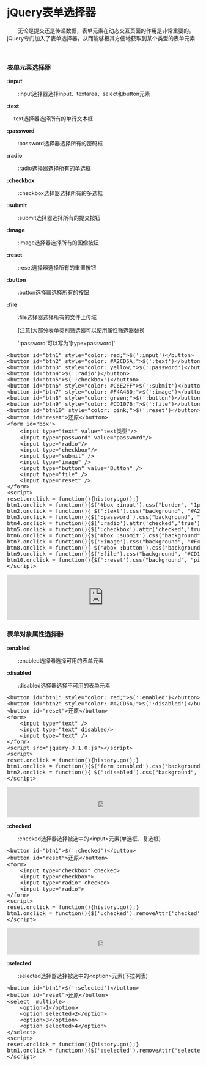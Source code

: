 # jQuery表单选择器

　　无论是提交还是传递数据，表单元素在动态交互页面的作用是非常重要的。jQuery专门加入了表单选择器，从而能够极其方便地获取到某个类型的表单元素

&nbsp;

### 表单元素选择器

**:input**

　　:input选择器选择input、textarea、select和button元素　　

**:text**

　:text选择器选择所有的单行文本框　

**:password**

　　:password选择器选择所有的密码框

**:radio**

　　:radio选择器选择所有的单选框

**:checkbox**

　　:checkbox选择器选择所有的多选框

**:submit**

　　:submit选择器选择所有的提交按钮

**:image**

　　:image选择器选择所有的图像按钮

**:reset**

　　:reset选择器选择所有的重置按钮

**:button**

　　:button选择器选择所有的按钮

**:file**

　　:file选择器选择所有的文件上传域

　　[注意]大部分表单类别筛选器可以使用属性筛选器替换

　　':password'可以写为'[type=password]'

<div class="cnblogs_code">
<pre>&lt;button id="btn1" style="color: red;"&gt;$(':input')&lt;/button&gt;
&lt;button id="btn2" style="color: #A2CD5A;"&gt;$(':text')&lt;/button&gt;
&lt;button id="btn3" style="color: yellow;"&gt;$(':password')&lt;/button&gt;
&lt;button id="btn4"&gt;$(':radio')&lt;/button&gt;
&lt;button id="btn5"&gt;$(':checkbox')&lt;/button&gt;
&lt;button id="btn6" style="color: #C6E2FF"&gt;$(':submit')&lt;/button&gt;
&lt;button id="btn7" style="color: #F4A460;"&gt;$(':image')&lt;/button&gt;
&lt;button id="btn8" style="color: green;"&gt;$(':button')&lt;/button&gt;
&lt;button id="btn9" style="color: #CD1076;"&gt;$(':file')&lt;/button&gt;
&lt;button id="btn10" style="color: pink;"&gt;$(':reset')&lt;/button&gt;
&lt;button id="reset"&gt;还原&lt;/button&gt;
&lt;form id="box"&gt;
    &lt;input type="text" value="text类型"/&gt;
    &lt;input type="password" value="password"/&gt;
    &lt;input type="radio"/&gt; 
    &lt;input type="checkbox"/&gt;
    &lt;input type="submit" /&gt;
    &lt;input type="image" /&gt;
    &lt;input type="button" value="Button" /&gt;
    &lt;input type="file" /&gt;
    &lt;input type="reset" /&gt;
&lt;/form&gt;
&lt;script&gt;
reset.onclick = function(){history.go();}
btn1.onclick = function(){$('#box :input').css("border", "1px groove red");}
btn2.onclick = function(){ $(':text').css("background", "#A2CD5A");}
btn3.onclick = function(){$(':password').css("background", "yellow");}
btn4.onclick = function(){$(':radio').attr('checked','true');}
btn5.onclick = function(){$(':checkbox').attr('checked','true');}
btn6.onclick = function(){$('#box :submit').css("background", "#C6E2FF"); }
btn7.onclick = function(){$(':image').css("background", "#F4A460"); }
btn8.onclick = function(){ $('#box :button').css("background", "green"); }
btn9.onclick = function(){$(':file').css("background", "#CD1076"); }
btn10.onclick = function(){$(':reset').css("background", "pink"); }
&lt;/script&gt;</pre>
</div>

<iframe style="width: 100%; height: 120px;" src="https://demo.xiaohuochai.site/jquery/selector/s7.html" frameborder="0" width="320" height="240"></iframe>

### 表单对象属性选择器

**:enabled**

　　:enabled选择器选择可用的表单元素

**:disabled**

　　:disabled选择器选择不可用的表单元素

<div class="cnblogs_code">
<pre>&lt;button id="btn1" style="color: red;"&gt;$(':enabled')&lt;/button&gt;
&lt;button id="btn2" style="color: #A2CD5A;"&gt;$(':disabled')&lt;/button&gt;
&lt;button id="reset"&gt;还原&lt;/button&gt;
&lt;form&gt;
    &lt;input type="text" /&gt;
    &lt;input type="text" disabled/&gt;
    &lt;input type="text" /&gt;
&lt;/form&gt;
&lt;script src="jquery-3.1.0.js"&gt;&lt;/script&gt;
&lt;script&gt;
reset.onclick = function(){history.go();}
btn1.onclick = function(){$('form :enabled').css("background", "red");}
btn2.onclick = function(){ $(':disabled').css("background", "#A2CD5A");}
&lt;/script&gt;</pre>
</div>

<iframe style="width: 100%; height: 80px;" src="https://demo.xiaohuochai.site/jquery/selector/s8.html" frameborder="0" width="320" height="240"></iframe>

**:checked**

　　:checked选择器选择被选中的&lt;input&gt;元素(单选框、复选框)

<div class="cnblogs_code">
<pre>&lt;button id="btn1"&gt;$(':checked')&lt;/button&gt;
&lt;button id="reset"&gt;还原&lt;/button&gt;
&lt;form&gt;
    &lt;input type="checkbox" checked&gt;
    &lt;input type="checkbox"&gt;
    &lt;input type="radio" checked&gt;       
    &lt;input type="radio"&gt;
&lt;/form&gt;
&lt;script&gt;
reset.onclick = function(){history.go();}
btn1.onclick = function(){$(':checked').removeAttr('checked')}
&lt;/script&gt;</pre>
</div>

<iframe style="width: 100%; height: 70px;" src="https://demo.xiaohuochai.site/jquery/selector/s9.html" frameborder="0" width="320" height="240"></iframe>

**:selected**

　　:selected选择器选择被选中的&lt;option&gt;元素(下拉列表)

<div class="cnblogs_code">
<pre>&lt;button id="btn1"&gt;$(':selected')&lt;/button&gt;
&lt;button id="reset"&gt;还原&lt;/button&gt;
&lt;select  multiple&gt;
    &lt;option&gt;1&lt;/option&gt;
    &lt;option selected&gt;2&lt;/option&gt;
    &lt;option&gt;3&lt;/option&gt;
    &lt;option selected&gt;4&lt;/option&gt;
&lt;/select&gt;
&lt;script&gt;
reset.onclick = function(){history.go();}
btn1.onclick = function(){$(':selected').removeAttr('selected')}
&lt;/script&gt;</pre>
</div>